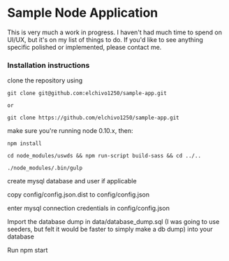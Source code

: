 # Sample Node Application 

This is very much a work in progress. I haven't had much time to spend on UI/UX, but it's on my list of things to do. If you'd like to see anything specific polished or implemented, please contact me.

### Installation instructions

clone the repository using

    git clone git@github.com:elchivo1250/sample-app.git

    or 

    git clone https://github.com/elchivo1250/sample-app.git 

make sure you're running node 0.10.x, then: 

    npm install

    cd node_modules/uswds && npm run-script build-sass && cd ../..

    ./node_modules/.bin/gulp

create mysql database and user if applicable

copy config/config.json.dist to config/config.json

enter mysql connection credentials in config/config.json

Import the database dump in data/database_dump.sql (I was going to use seeders, but felt it would be faster to simply make a db dump) into your database

Run npm start
